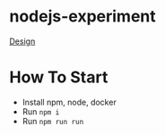 # nodejs-experiment

[Design](https://excalidraw.com/#room=98ad82a44e5e5ee7d305,jVWi7NaVGQSaXDmgzSf6VA)

# How To Start

- Install npm, node, docker
- Run `npm i`
- Run `npm run run`


